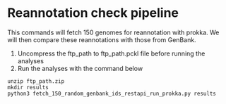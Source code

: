 
# Reannotation check pipeline

This commands will fetch 150 genomes for reannotation with prokka. We will then compare these reannotations with those from GenBank.

1. Uncompress the ftp_path to ftp_path.pckl file before running the analyses
2. Run the analyses with the command below 

```
unzip ftp_path.zip
mkdir results
python3 fetch_150_random_genbank_ids_restapi_run_prokka.py results
```

